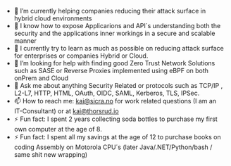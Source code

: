 
- 🔭 I’m currently helping companies reducing their attack surface in hybrid cloud environments
- 🔭 I know how to expose Applicarions and API´s understanding both the security and the applications inner workings in a secure and scalable manner
- 🌱 I currently try to learn as much as possible on reducing attack surface for enterprises or companies  Hybrid or Cloud.
- 🤔 I’m looking for help with finding good Zero Trust Network Solutions such as SASE or Reverse Proxies implemented using eBPF on both onPrem and Cloud
- 💬 Ask me about anything Security Related or protocols such as TCP/IP , L2-L7, HTTP, HTML, OAuth, OIDC, SAML, Kerberos, TLS, IPSec.
- 📫 How to reach me: kai@sicra.no for work related questions (I am an IT-Consultant) or at kai@thorsrud.io
- ⚡ Fun fact: I spent 2 years collecting soda bottles to purchase my first own computer at the age of 8.
- ⚡ Fun fact: I spent all my savings at the age of 12 to purchase books on coding Assembly on Motorola CPU´s (later Java/.NET/Python/bash / same shit new wrapping)


